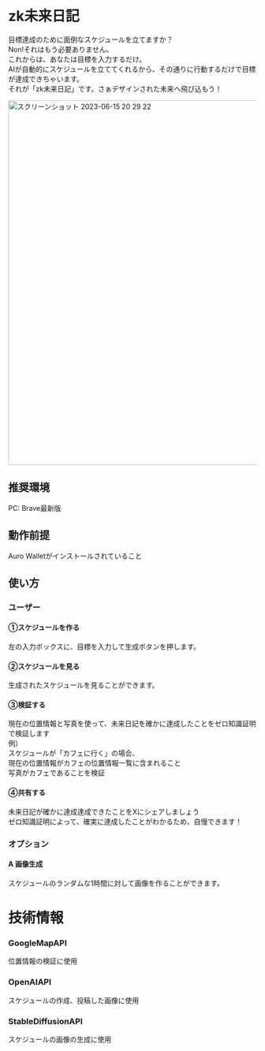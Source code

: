 # zk未来日記
目標達成のために面倒なスケジュールを立てますか？<br>
Non!それはもう必要ありません。<br>
これからは、あなたは目標を入力するだけ。<br>
AIが自動的にスケジュールを立ててくれるから、その通りに行動するだけで目標が達成できちゃいます。<br>
それが「zk未来日記」です。さぁデザインされた未来へ飛び込もう！<br>

<img width="740" alt="スクリーンショット 2023-06-15 20 29 22" src="https://github.com/3tomcha/mirai_nikki/assets/15997287/b2b0b288-016c-4b9b-a422-dea0c6309194">

## 推奨環境
PC: Brave最新版<br>

## 動作前提
Auro Walletがインストールされていること

## 使い方
### ユーザー
#### ①スケジュールを作る
左の入力ボックスに、目標を入力して生成ボタンを押します。<br>
#### ②スケジュールを見る
生成されたスケジュールを見ることができます。<br>
#### ③検証する
現在の位置情報と写真を使って、未来日記を確かに達成したことをゼロ知識証明で検証します<br>
例）<br>
スケジュールが「カフェに行く」の場合、<br>
現在の位置情報がカフェの位置情報一覧に含まれること<br>
写真がカフェであることを検証<br>
#### ④共有する
未来日記が確かに達成達成できたことをXにシェアしましょう<br>
ゼロ知識証明によって、確実に達成したことがわかるため、自慢できます！


### オプション
#### A 画像生成
スケジュールのランダムな1時間に対して画像を作ることができます。<br>

# 技術情報
### GoogleMapAPI
位置情報の検証に使用
### OpenAIAPI
スケジュールの作成、投稿した画像に使用
### StableDiffusionAPI
スケジュールの画像の生成に使用

